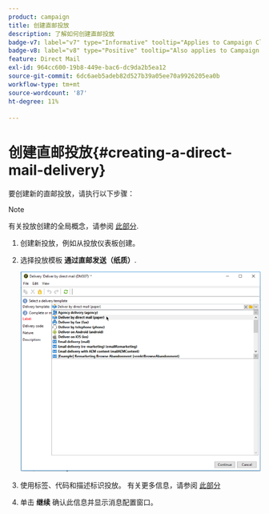 ```yaml
---
product: campaign
title: 创建直邮投放
description: 了解如何创建直邮投放
badge-v7: label="v7" type="Informative" tooltip="Applies to Campaign Classic v7"
badge-v8: label="v8" type="Positive" tooltip="Also applies to Campaign v8"
feature: Direct Mail
exl-id: 964cc600-19b8-449e-bac6-dc9da2b5ea12
source-git-commit: 6dc6aeb5adeb82d527b39a05ee70a9926205ea0b
workflow-type: tm+mt
source-wordcount: '87'
ht-degree: 11%

---
```


# 创建直邮投放{#creating-a-direct-mail-delivery}



要创建新的直邮投放，请执行以下步骤：

>[!NOTE]
>
>有关投放创建的全局概念，请参阅 [此部分](steps-about-delivery-creation-steps.md).

1. 创建新投放，例如从投放仪表板创建。
1. 选择投放模板 **通过直邮发送（纸质）**.

   ![](assets/direct_mail.png)

1. 使用标签、代码和描述标识投放。 有关更多信息，请参阅 [此部分](steps-create-and-identify-the-delivery.md#identifying-the-delivery)
1. 单击 **继续** 确认此信息并显示消息配置窗口。
